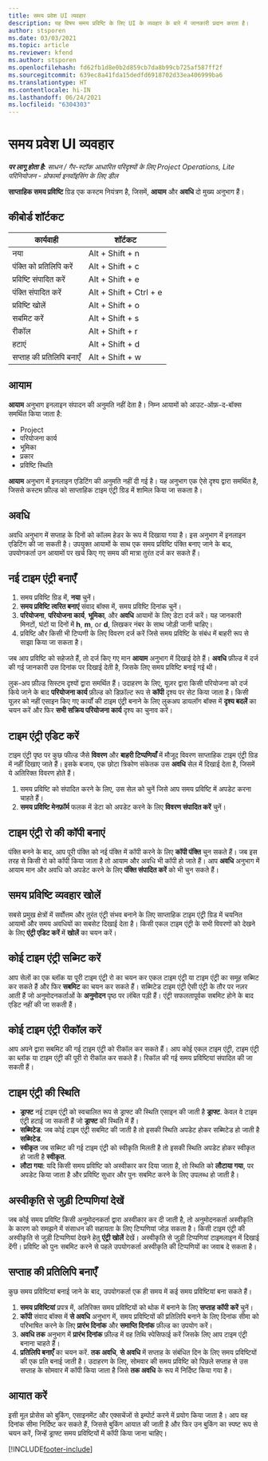 ```yaml
---
title: समय प्रवेश UI व्यवहार
description: यह विषय समय प्रविष्टि के लिए UI के व्यवहार के बारे में जानकारी प्रदान करता है।
author: stsporen
ms.date: 03/03/2021
ms.topic: article
ms.reviewer: kfend
ms.author: stsporen
ms.openlocfilehash: fd62fb1d8e0b2d859cb7da8b99cb725af587ff2f
ms.sourcegitcommit: 639ec8a41fda15dedfd6918702d33ea406999ba6
ms.translationtype: HT
ms.contentlocale: hi-IN
ms.lasthandoff: 06/24/2021
ms.locfileid: "6304303"
---
```

# <a name="time-entry-ui-behavior"></a>समय प्रवेश UI व्यवहार

_**पर लागू होता है:** साधन / गैर-स्टॉक आधारित परिदृश्यों के लिए Project Operations, Lite परिनियोजन - प्रोफार्मा इनवॉइसिंग के लिए डील_


**साप्ताहिक समय प्रविष्टि** ग्रिड एक कस्टम नियंत्रण है, जिसमें, **आयाम** और **अवधि** दो मुख्य अनुभाग हैं।

## <a name="keyboard-shortcuts"></a>कीबोर्ड शॉर्टकट
| कार्यवाही        | शॉर्टकट                  |
|------------   |------------------------   |
| नया           | Alt + Shift + n           |
| पंक्ति को प्रतिलिपि करें      | Alt + Shift + c           |
| प्रविष्टि संपादित करें    | Alt + Shift + e           |
| पंक्ति संपादित करें      | Alt + Shift + Ctrl + e    |
| प्रविष्टि खोलें    | Alt + Shift + o           |
| सबमिट करें        | Alt + Shift + s           |
| रीकॉल        | Alt + Shift + r           |
| हटाएं        | Alt + Shift + d           |
| सप्ताह की प्रतिलिपि बनाएँ     | Alt + Shift + w           |

## <a name="dimensions"></a>आयाम
**आयाम** अनुभाग इनलाइन संपादन की अनुमति नहीं देता है। निम्न आयामों को आउट-ऑफ़-द-बॉक्स समर्थित किया जाता है:

  - Project
  - परियोजना कार्य
  - भूमिका
  - प्रकार
  - प्रविष्टि स्थिति

**आयाम** अनुभाग में इनलाइन एडिटिंग की अनुमति नहीं दी गई है। यह अनुभाग एक ऐसे दृश्य द्वारा समर्थित है, जिससे कस्टम फ़ील्ड को साप्ताहिक टाइम एंट्री ग्रिड में शामिल किया जा सकता है।

## <a name="duration"></a>अवधि
अवधि अनुभाग में सप्ताह के दिनों को कॉलम हेडर के रूप में दिखाया गया है। इस अनुभाग में इनलाइन एडिटिंग की जा सकती है। उपयुक्त आयामों के साथ एक समय प्रविष्टि पंक्ति बनाए जाने के बाद, उपयोगकर्ता उन आयामों पर खर्च किए गए समय की मात्रा तुरंत दर्ज कर सकते हैं।

## <a name="create-a-new-time-entry"></a>नई टाइम एंट्री बनाएँ

1. समय प्रविष्टि ग्रिड में, **नया** चुनें। 
2. **समय प्रविष्टि त्वरित बनाएं** संवाद बॉक्स में, समय प्रविष्टि दिनांक चुनें।
3. **परियोजना**, **परियोजना कार्य**, **भूमिका**, और **अवधि** आयामों के लिए डेटा दर्ज करें। यह जानकारी मिनटों, घंटों या दिनों में **h**, **m**, or **d**, लिखकर नंबर के साथ जोड़ी जानी चाहिए। 
4. प्रविष्टि और किसी भी टिप्पणी के लिए विवरण दर्ज करें जिसे समय प्रविष्टि के संबंध में बाहरी रूप से साझा किया जा सकता है। 

जब आप प्रविष्टि को सहेजते हैं, तो दर्ज किए गए मान **आयाम** अनुभाग में दिखाई देते हैं। **अवधि** फ़ील्ड में दर्ज की गई जानकारी उस दिनांक पर दिखाई देती है, जिसके लिए समय प्रविष्टि बनाई गई थी।

लुक-अप फ़ील्ड सिस्टम दृश्यों द्वारा समर्थित हैं। उदाहरण के लिए, यूज़र द्वारा किसी परियोजना को दर्ज किये जाने के बाद **परियोजना कार्य** फ़ील्ड को डिफ़ॉल्ट रूप से **कॉपी** दृश्य पर सेट किया जाता है। किसी यूज़र को नहीं एसाइन किए गए कार्यों की टाइम एंट्री बनाने के लिए लुकअप डायलॉग बॉक्स में **दृश्य बदलें** का चयन करें और फिर **सभी सक्रिय परियोजना कार्य** दृश्य का चुनाव करें।

## <a name="edit-a-time-entry"></a>टाइम एंट्री एडिट करें 
टाइम एंट्री पृष्ठ पर कुछ फील्ड जैसे **विवरण** और **बाहरी टिप्पणियाँ** में मौजूद विवरण साप्ताहिक टाइम एंट्री ग्रिड में नहीं दिखाए जाते हैं। इसके बजाय, एक छोटा त्रिकोण संकेतक उस **अवधि** सेल में दिखाई देता है, जिसमें ये अतिरिक्त विवरण होते हैं। 

1. समय प्रविष्टि को संपादित करने के लिए, उस सेल को चुनें जिसे आप समय प्रविष्टि में अपडेट करना चाहते हैं।
2. **समय प्रविष्टि मेनफ़ॉर्म** फलक में डेटा को अपडेट करने के लिए **विवरण संपादित करें** चुनें। 

## <a name="copy-a-time-entry-row"></a>टाइम एंट्री रो की कॉपी बनाएं
पंक्ति बनने के बाद, आप पूरी पंक्ति को नई पंक्ति में कॉपी करने के लिए **कॉपी पंक्ति** चुन सकते हैं। जब इस तरह से किसी रो को कॉपी किया जाता है तो आयाम और अवधि भी कॉपी हो जाते हैं। आप **अवधि** अनुभाग में आयाम मान और अवधि को अपडेट करने के लिए **पंक्ति संपादित करें** को भी चुन सकते हैं।

## <a name="open-a-time-entry-behavior"></a>समय प्रविष्टि व्यवहार खोलें
सबसे प्रमुख क्षेत्रों में सर्वोत्तम और तुरंत एंट्री संभव बनाने के लिए साप्ताहिक टाइम एंट्री ग्रिड में चयनित आयामों और समय अवधियों का सबसेट दिखाई देता है। किसी एकल टाइम एंट्री के सभी विवरणों को देखने के लिए **एंट्री एडिट करें** में **खोलें** का चयन करें।

## <a name="submit-a-time-entry"></a>कोई टाइम एंट्री सब्मिट करें
आप सेलों का एक ब्लॉक या पूरी टाइम एंट्री रो का चयन कर एकल टाइम एंट्री या टाइम एंट्री का समूह सब्मिट कर सकते हैं और फिर **सबमिट** का चयन कर सकते हैं। सब्मिटेड टाइम एंट्री ऐसी एंट्री के तौर पर नज़र आती हैं जो अनुमोदनकर्ताओं के **अनुमोदन** पृष्ठ पर लंबित पड़ी हैं। एंट्री सफलतापूर्वक सबमिट होने के बाद एडिट नहीं की जा सकती हैं।

## <a name="recall-a-time-entry"></a>कोई टाइम एंट्री रीकॉल करें
आप अपने द्वारा सबमिट की गई टाइम एंट्री को रीकॉल कर सकते हैं। आप कोई एकल टाइम एंट्री, टाइम एंट्री का ब्लॉक या टाइम एंट्री की पूरी रो रीकॉल कर सकते हैं। रिकॉल की गई समय प्रविष्टियां संपादित की जा सकती हैं।

## <a name="time-entry-status"></a>टाइम एंट्री की स्थिति

- **ड्राफ्ट** नई टाइम एंट्री को स्वचालित रूप से ड्राफ्ट की स्थिति एसाइन की जाती है **ड्राफ्ट**. केवल वे टाइम एंट्री हटाई जा सकती हैं जो **ड्राफ्ट** की स्थिति में हैं।
- **सब्मिटेड**: जब कोई टाइम एंट्री सबमिट की जाती है तो इसकी स्थिति अपडेट होकर सब्मिटेड हो जाती है **सब्मिटेड**. 
- **स्वीकृत** जब सब्मिट की गई टाइम एंट्री को स्वीकृति मिलती है तो इसकी स्थिति अपडेट होकर स्वीकृत हो जाती है **स्वीकृत**. 
- **लौटा गया**: यदि किसी समय प्रविष्टि को अस्वीकार कर दिया जाता है, तो स्थिति को **लौटाया गया**, पर अपडेट किया जाता है और प्रविष्टि सुधार और पुनः सबमिट करने के लिए उपलब्ध हो जाती है। 

## <a name="view-rejection-comments"></a>अस्वीकृति से जुड़ी टिप्पणियां देखें
जब कोई समय प्रविष्टि किसी अनुमोदनकर्ता द्वारा अस्वीकार कर दी जाती है, तो अनुमोदनकर्ता अस्वीकृति के कारण को समझने में संसाधन की सहायता के लिए टिप्पणियां जोड़ सकता है। किसी टाइम एंट्री की अस्वीकृति से जुड़ी टिप्पणियां देखने हेतु **एंट्री खोलें** देखें। अस्वीकृति से जुड़ी टिप्पणियां टाइमलाइन में दिखाई देंगी। प्रविष्टि को पुनः सबमिट करने से पहले उपयोगकर्ता अस्वीकृति की टिप्पणियों का जवाब दे सकता है।

## <a name="copy-week"></a>सप्ताह की प्रतिलिपि बनाएँ
कुछ समय प्रविष्टियां बनाई जाने के बाद, उपयोगकर्ता एक ही समय में कई समय प्रविष्टियां बना सकते हैं।

1. **समय प्रविष्टियां** प्रपत्र में, अतिरिक्त समय प्रविष्टियों को थोक में बनाने के लिए **सप्ताह कॉपी करें** चुनें। 
2. **कॉपी** संवाद बॉक्स में **से अवधि** अनुभाग में, समय प्रविष्टियों की प्रतिलिपि बनाने के लिए दिनांक सीमा को परिभाषित करने के लिए **प्रारंभ दिनांक** और **समाप्ति दिनांक** फ़ील्ड का उपयोग करें। 
3. **अवधि तक** अनुभाग में **प्रारंभ दिनांक** फ़ील्ड में वह तिथि स्पेसिफाई करें जिसके लिए आप टाइम एंट्री बनाना चाहते हैं। 
4. **प्रतिलिपि बनाएँ** का चयन करें. **तक अवधि**, **से अवधि** में सप्ताह के संबंधित दिन के लिए समय प्रविष्टियों की एक प्रति बनाई जाती है। उदाहरण के लिए, सोमवार की समय प्रविष्टि को पिछले सप्ताह से उस सप्ताह के सोमवार में कॉपी किया जाता है जिसे **तक अवधि** के रूप में निर्दिष्ट किया गया है।

## <a name="import"></a>आयात करें
इसी मूल प्रोसेस को बुकिंग, एसाइनमेंट और एक्सचेंजों से इम्पोर्ट करने में प्रयोग किया जाता है। आप वह दिनांक सीमा निर्दिष्ट कर सकते हैं, जिससे बुकिंग आयात की जाती है और फिर उन बुकिंग का स्पष्ट रूप से चयन करें, जिन्हें ड्राफ्ट समय प्रविष्टियों में कॉपी किया जाना चाहिए। 


[!INCLUDE[footer-include](../includes/footer-banner.md)]

